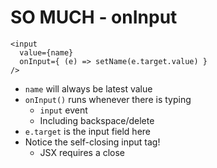 # SO MUCH - onInput

```
<input 
  value={name} 
  onInput={ (e) => setName(e.target.value) }
/>
```

- `name` will always be latest value
- `onInput()` runs whenever there is typing
  - `input` event
  - Including backspace/delete
- `e.target` is the input field here
- Notice the self-closing input tag!
  - JSX requires a close


